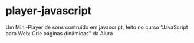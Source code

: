 # player-javascript
Um Mini-Player de sons contruído em javascript, feito no curso "JavaScript para Web: Crie páginas dinâmicas" da Alura
